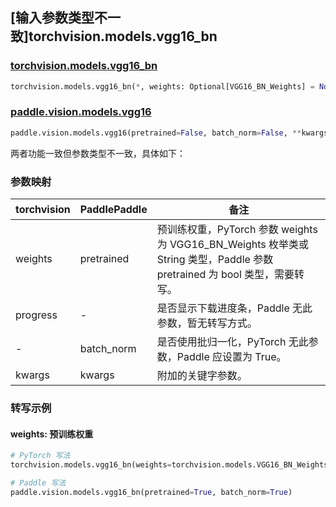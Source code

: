 ## [输入参数类型不一致]torchvision.models.vgg16_bn

### [torchvision.models.vgg16_bn](https://pytorch.org/vision/main/models/generated/torchvision.models.vgg16_bn.html)

```python
torchvision.models.vgg16_bn(*, weights: Optional[VGG16_BN_Weights] = None, progress: bool = True, **kwargs: Any)
```

### [paddle.vision.models.vgg16](https://www.paddlepaddle.org.cn/documentation/docs/zh/api/paddle/vision/models/vgg16_cn.html)

```python
paddle.vision.models.vgg16(pretrained=False, batch_norm=False, **kwargs)
```

两者功能一致但参数类型不一致，具体如下：

### 参数映射

| torchvision | PaddlePaddle | 备注 |
| ----------- | ------------ | ---- |
| weights     | pretrained   | 预训练权重，PyTorch 参数 weights 为 VGG16_BN_Weights 枚举类或 String 类型，Paddle 参数 pretrained 为 bool 类型，需要转写。|
| progress    | -            | 是否显示下载进度条，Paddle 无此参数，暂无转写方式。|
| -           | batch_norm   | 是否使用批归一化，PyTorch 无此参数，Paddle 应设置为 True。 |
| kwargs      | kwargs       | 附加的关键字参数。|

### 转写示例
#### weights: 预训练权重
```python
# PyTorch 写法
torchvision.models.vgg16_bn(weights=torchvision.models.VGG16_BN_Weights.DEFAULT)

# Paddle 写法
paddle.vision.models.vgg16_bn(pretrained=True, batch_norm=True)
```
